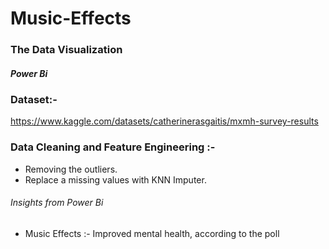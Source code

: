 # Music-Effects

### The Data Visualization
##### Power Bi



### Dataset:-
https://www.kaggle.com/datasets/catherinerasgaitis/mxmh-survey-results


### Data Cleaning and Feature Engineering :- 
- Removing the outliers.
- Replace a missing values with KNN Imputer.


###### Insights from Power Bi
- Music Effects :- Improved mental health, according to the poll 


